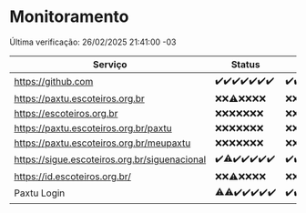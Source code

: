 # Monitoramento

Última verificação: 26/02/2025 21:41:00 -03

|Serviço|Status|Últimas 24h|
|---|---|---|
|https://github.com|<span title="2025-02-19: OK=23">✔️</span><span title="2025-02-20: OK=22">✔️</span><span title="2025-02-21: OK=23">✔️</span><span title="2025-02-22: OK=23">✔️</span><span title="2025-02-23: OK=23">✔️</span><span title="2025-02-24: OK=23">✔️</span><span title="2025-02-25: OK=23">✔️</span>|<span title="25/02/2025 21:41:00 -03 : 200">✔️</span><span title="25/02/2025 23:12:00 -03 : 200">✔️</span><span title="26/02/2025 00:16:00 -03 : 200">✔️</span><span title="26/02/2025 01:11:00 -03 : 200">✔️</span><span title="26/02/2025 02:09:00 -03 : 200">✔️</span><span title="26/02/2025 03:12:00 -03 : 200">✔️</span><span title="26/02/2025 04:08:00 -03 : 200">✔️</span><span title="26/02/2025 05:11:00 -03 : 200">✔️</span><span title="26/02/2025 06:09:00 -03 : 200">✔️</span><span title="26/02/2025 07:09:00 -03 : 200">✔️</span><span title="26/02/2025 08:08:00 -03 : 200">✔️</span><span title="26/02/2025 09:16:00 -03 : 200">✔️</span><span title="26/02/2025 10:17:00 -03 : 200">✔️</span><span title="26/02/2025 11:08:00 -03 : 200">✔️</span><span title="26/02/2025 12:09:00 -03 : 200">✔️</span><span title="26/02/2025 13:11:00 -03 : 200">✔️</span><span title="26/02/2025 14:07:00 -03 : 200">✔️</span><span title="26/02/2025 15:12:00 -03 : 200">✔️</span><span title="26/02/2025 16:06:00 -03 : 200">✔️</span><span title="26/02/2025 17:09:00 -03 : 200">✔️</span><span title="26/02/2025 18:08:00 -03 : 200">✔️</span><span title="26/02/2025 19:07:00 -03 : 200">✔️</span><span title="26/02/2025 20:08:00 -03 : 200">✔️</span><span title="26/02/2025 21:41:00 -03 : 200">✔️</span>|
|https://paxtu.escoteiros.org.br|<span title="2025-02-19: Falhas=23">❌</span><span title="2025-02-20: Falhas=22">❌</span><span title="2025-02-21: OK=1, Falhas=22">⚠️</span><span title="2025-02-22: Falhas=23">❌</span><span title="2025-02-23: Falhas=23">❌</span><span title="2025-02-24: Falhas=23">❌</span><span title="2025-02-25: Falhas=23">❌</span>|<span title="25/02/2025 21:41:00 -03 : 403">❌</span><span title="25/02/2025 23:12:00 -03 : 403">❌</span><span title="26/02/2025 00:16:00 -03 : 403">❌</span><span title="26/02/2025 01:11:00 -03 : 403">❌</span><span title="26/02/2025 02:09:00 -03 : 403">❌</span><span title="26/02/2025 03:12:00 -03 : 403">❌</span><span title="26/02/2025 04:08:00 -03 : 403">❌</span><span title="26/02/2025 05:12:00 -03 : 403">❌</span><span title="26/02/2025 06:09:00 -03 : 403">❌</span><span title="26/02/2025 07:09:00 -03 : 403">❌</span><span title="26/02/2025 08:08:00 -03 : 403">❌</span><span title="26/02/2025 09:16:00 -03 : 403">❌</span><span title="26/02/2025 10:17:00 -03 : 403">❌</span><span title="26/02/2025 11:08:00 -03 : 403">❌</span><span title="26/02/2025 12:09:00 -03 : 403">❌</span><span title="26/02/2025 13:11:00 -03 : 403">❌</span><span title="26/02/2025 14:07:00 -03 : 403">❌</span><span title="26/02/2025 15:12:00 -03 : 403">❌</span><span title="26/02/2025 16:06:00 -03 : 403">❌</span><span title="26/02/2025 17:09:00 -03 : 403">❌</span><span title="26/02/2025 18:08:00 -03 : 403">❌</span><span title="26/02/2025 19:07:00 -03 : 403">❌</span><span title="26/02/2025 20:08:00 -03 : 403">❌</span><span title="26/02/2025 21:41:00 -03 : 403">❌</span>|
|https://escoteiros.org.br|<span title="2025-02-19: Falhas=23">❌</span><span title="2025-02-20: Falhas=22">❌</span><span title="2025-02-21: Falhas=23">❌</span><span title="2025-02-22: Falhas=23">❌</span><span title="2025-02-23: Falhas=23">❌</span><span title="2025-02-24: Falhas=23">❌</span><span title="2025-02-25: Falhas=23">❌</span>|<span title="25/02/2025 21:41:00 -03 : 403">❌</span><span title="25/02/2025 23:12:00 -03 : 403">❌</span><span title="26/02/2025 00:16:00 -03 : 403">❌</span><span title="26/02/2025 01:11:00 -03 : 403">❌</span><span title="26/02/2025 02:09:00 -03 : 403">❌</span><span title="26/02/2025 03:12:00 -03 : 403">❌</span><span title="26/02/2025 04:08:00 -03 : 403">❌</span><span title="26/02/2025 05:12:00 -03 : 403">❌</span><span title="26/02/2025 06:09:00 -03 : 403">❌</span><span title="26/02/2025 07:09:00 -03 : 403">❌</span><span title="26/02/2025 08:08:00 -03 : 403">❌</span><span title="26/02/2025 09:16:00 -03 : 403">❌</span><span title="26/02/2025 10:17:00 -03 : 403">❌</span><span title="26/02/2025 11:08:00 -03 : 403">❌</span><span title="26/02/2025 12:09:00 -03 : 403">❌</span><span title="26/02/2025 13:11:00 -03 : 403">❌</span><span title="26/02/2025 14:07:00 -03 : 403">❌</span><span title="26/02/2025 15:12:00 -03 : 403">❌</span><span title="26/02/2025 16:06:00 -03 : 403">❌</span><span title="26/02/2025 17:09:00 -03 : 403">❌</span><span title="26/02/2025 18:08:00 -03 : 403">❌</span><span title="26/02/2025 19:07:00 -03 : 403">❌</span><span title="26/02/2025 20:08:00 -03 : 403">❌</span><span title="26/02/2025 21:41:00 -03 : 403">❌</span>|
|https://paxtu.escoteiros.org.br/paxtu|<span title="2025-02-19: Falhas=23">❌</span><span title="2025-02-20: Falhas=22">❌</span><span title="2025-02-21: Falhas=23">❌</span><span title="2025-02-22: Falhas=23">❌</span><span title="2025-02-23: Falhas=23">❌</span><span title="2025-02-24: Falhas=23">❌</span><span title="2025-02-25: Falhas=23">❌</span>|<span title="25/02/2025 21:41:00 -03 : 403">❌</span><span title="25/02/2025 23:12:00 -03 : 403">❌</span><span title="26/02/2025 00:16:00 -03 : 403">❌</span><span title="26/02/2025 01:11:00 -03 : 403">❌</span><span title="26/02/2025 02:09:00 -03 : 403">❌</span><span title="26/02/2025 03:12:00 -03 : 403">❌</span><span title="26/02/2025 04:08:00 -03 : 403">❌</span><span title="26/02/2025 05:12:00 -03 : 403">❌</span><span title="26/02/2025 06:09:00 -03 : 403">❌</span><span title="26/02/2025 07:09:00 -03 : 403">❌</span><span title="26/02/2025 08:08:00 -03 : 403">❌</span><span title="26/02/2025 09:16:00 -03 : 403">❌</span><span title="26/02/2025 10:17:00 -03 : 403">❌</span><span title="26/02/2025 11:08:00 -03 : 403">❌</span><span title="26/02/2025 12:09:00 -03 : 403">❌</span><span title="26/02/2025 13:11:00 -03 : 403">❌</span><span title="26/02/2025 14:07:00 -03 : 403">❌</span><span title="26/02/2025 15:12:00 -03 : 403">❌</span><span title="26/02/2025 16:06:00 -03 : 403">❌</span><span title="26/02/2025 17:09:00 -03 : 403">❌</span><span title="26/02/2025 18:08:00 -03 : 403">❌</span><span title="26/02/2025 19:07:00 -03 : 403">❌</span><span title="26/02/2025 20:08:00 -03 : 403">❌</span><span title="26/02/2025 21:41:00 -03 : 403">❌</span>|
|https://paxtu.escoteiros.org.br/meupaxtu|<span title="2025-02-19: Falhas=23">❌</span><span title="2025-02-20: Falhas=22">❌</span><span title="2025-02-21: Falhas=23">❌</span><span title="2025-02-22: Falhas=23">❌</span><span title="2025-02-23: Falhas=23">❌</span><span title="2025-02-24: Falhas=23">❌</span><span title="2025-02-25: Falhas=23">❌</span>|<span title="25/02/2025 21:41:00 -03 : 403">❌</span><span title="25/02/2025 23:12:00 -03 : 403">❌</span><span title="26/02/2025 00:16:00 -03 : 403">❌</span><span title="26/02/2025 01:11:00 -03 : 403">❌</span><span title="26/02/2025 02:09:00 -03 : 403">❌</span><span title="26/02/2025 03:12:00 -03 : 403">❌</span><span title="26/02/2025 04:08:00 -03 : 403">❌</span><span title="26/02/2025 05:12:00 -03 : 403">❌</span><span title="26/02/2025 06:09:00 -03 : 403">❌</span><span title="26/02/2025 07:09:00 -03 : 403">❌</span><span title="26/02/2025 08:08:00 -03 : 403">❌</span><span title="26/02/2025 09:16:00 -03 : 403">❌</span><span title="26/02/2025 10:17:00 -03 : 403">❌</span><span title="26/02/2025 11:08:00 -03 : 403">❌</span><span title="26/02/2025 12:09:00 -03 : 403">❌</span><span title="26/02/2025 13:11:00 -03 : 403">❌</span><span title="26/02/2025 14:07:00 -03 : 403">❌</span><span title="26/02/2025 15:12:00 -03 : 403">❌</span><span title="26/02/2025 16:06:00 -03 : 403">❌</span><span title="26/02/2025 17:09:00 -03 : 403">❌</span><span title="26/02/2025 18:08:00 -03 : 403">❌</span><span title="26/02/2025 19:07:00 -03 : 403">❌</span><span title="26/02/2025 20:08:00 -03 : 403">❌</span><span title="26/02/2025 21:41:00 -03 : 403">❌</span>|
|https://sigue.escoteiros.org.br/siguenacional|<span title="2025-02-19: OK=23">✔️</span><span title="2025-02-20: OK=21, Falhas=1">⚠️</span><span title="2025-02-21: OK=23">✔️</span><span title="2025-02-22: OK=23">✔️</span><span title="2025-02-23: OK=23">✔️</span><span title="2025-02-24: OK=23">✔️</span><span title="2025-02-25: OK=23">✔️</span>|<span title="25/02/2025 21:41:00 -03 : 200">✔️</span><span title="25/02/2025 23:12:00 -03 : 200">✔️</span><span title="26/02/2025 00:16:00 -03 : 200">✔️</span><span title="26/02/2025 01:11:00 -03 : 200">✔️</span><span title="26/02/2025 02:09:00 -03 : 200">✔️</span><span title="26/02/2025 03:12:00 -03 : 200">✔️</span><span title="26/02/2025 04:08:00 -03 : 200">✔️</span><span title="26/02/2025 05:12:00 -03 : 200">✔️</span><span title="26/02/2025 06:09:00 -03 : 200">✔️</span><span title="26/02/2025 07:09:00 -03 : 200">✔️</span><span title="26/02/2025 08:08:00 -03 : 200">✔️</span><span title="26/02/2025 09:16:00 -03 : 200">✔️</span><span title="26/02/2025 10:17:00 -03 : 200">✔️</span><span title="26/02/2025 11:08:00 -03 : 200">✔️</span><span title="26/02/2025 12:09:00 -03 : 200">✔️</span><span title="26/02/2025 13:11:00 -03 : 200">✔️</span><span title="26/02/2025 14:07:00 -03 : 200">✔️</span><span title="26/02/2025 15:12:00 -03 : 200">✔️</span><span title="26/02/2025 16:06:00 -03 : 200">✔️</span><span title="26/02/2025 17:09:00 -03 : 200">✔️</span><span title="26/02/2025 18:08:00 -03 : 200">✔️</span><span title="26/02/2025 19:07:00 -03 : 200">✔️</span><span title="26/02/2025 20:08:00 -03 : 200">✔️</span><span title="26/02/2025 21:41:00 -03 : 200">✔️</span>|
|https://id.escoteiros.org.br/|<span title="2025-02-19: Falhas=23">❌</span><span title="2025-02-20: Falhas=22">❌</span><span title="2025-02-21: OK=1, Falhas=22">⚠️</span><span title="2025-02-22: Falhas=23">❌</span><span title="2025-02-23: Falhas=23">❌</span><span title="2025-02-24: Falhas=23">❌</span><span title="2025-02-25: Falhas=23">❌</span>|<span title="25/02/2025 21:41:00 -03 : 403">❌</span><span title="25/02/2025 23:12:00 -03 : 403">❌</span><span title="26/02/2025 00:16:00 -03 : 403">❌</span><span title="26/02/2025 01:11:00 -03 : 403">❌</span><span title="26/02/2025 02:09:00 -03 : 403">❌</span><span title="26/02/2025 03:12:00 -03 : 403">❌</span><span title="26/02/2025 04:08:00 -03 : 403">❌</span><span title="26/02/2025 05:12:00 -03 : 403">❌</span><span title="26/02/2025 06:09:00 -03 : 403">❌</span><span title="26/02/2025 07:09:00 -03 : 403">❌</span><span title="26/02/2025 08:08:00 -03 : 403">❌</span><span title="26/02/2025 09:16:00 -03 : 403">❌</span><span title="26/02/2025 10:17:00 -03 : 403">❌</span><span title="26/02/2025 11:08:00 -03 : 403">❌</span><span title="26/02/2025 12:09:00 -03 : 403">❌</span><span title="26/02/2025 13:11:00 -03 : 403">❌</span><span title="26/02/2025 14:07:00 -03 : 403">❌</span><span title="26/02/2025 15:12:00 -03 : 403">❌</span><span title="26/02/2025 16:06:00 -03 : 403">❌</span><span title="26/02/2025 17:09:00 -03 : 403">❌</span><span title="26/02/2025 18:08:00 -03 : 403">❌</span><span title="26/02/2025 19:07:00 -03 : 403">❌</span><span title="26/02/2025 20:08:00 -03 : 403">❌</span><span title="26/02/2025 21:41:00 -03 : 403">❌</span>|
|Paxtu Login|<span title="2025-02-19: OK=22, Falhas=1">⚠️</span><span title="2025-02-20: OK=21, Falhas=1">⚠️</span><span title="2025-02-21: OK=23">✔️</span><span title="2025-02-22: OK=23">✔️</span><span title="2025-02-23: OK=23">✔️</span><span title="2025-02-24: OK=23">✔️</span><span title="2025-02-25: OK=23">✔️</span>|<span title="25/02/2025 21:41:00 -03 : 200">✔️</span><span title="25/02/2025 23:12:00 -03 : 200">✔️</span><span title="26/02/2025 00:16:00 -03 : 200">✔️</span><span title="26/02/2025 01:11:00 -03 : 200">✔️</span><span title="26/02/2025 02:09:00 -03 : 200">✔️</span><span title="26/02/2025 03:12:00 -03 : 200">✔️</span><span title="26/02/2025 04:08:00 -03 : 200">✔️</span><span title="26/02/2025 05:12:00 -03 : 200">✔️</span><span title="26/02/2025 06:09:00 -03 : 200">✔️</span><span title="26/02/2025 07:09:00 -03 : 200">✔️</span><span title="26/02/2025 08:08:00 -03 : 200">✔️</span><span title="26/02/2025 09:16:00 -03 : 200">✔️</span><span title="26/02/2025 10:17:00 -03 : 200">✔️</span><span title="26/02/2025 11:08:00 -03 : 200">✔️</span><span title="26/02/2025 12:09:00 -03 : 200">✔️</span><span title="26/02/2025 13:11:00 -03 : 200">✔️</span><span title="26/02/2025 14:07:00 -03 : 200">✔️</span><span title="26/02/2025 15:12:00 -03 : 200">✔️</span><span title="26/02/2025 16:06:00 -03 : 200">✔️</span><span title="26/02/2025 17:09:00 -03 : 200">✔️</span><span title="26/02/2025 18:08:00 -03 : 200">✔️</span><span title="26/02/2025 19:07:00 -03 : 200">✔️</span><span title="26/02/2025 20:08:00 -03 : 200">✔️</span><span title="26/02/2025 21:41:00 -03 : 200">✔️</span>|
